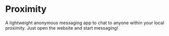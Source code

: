 # Proximity
 
A lightweight anonymous messaging app to chat to anyone within your local proximity. Just open the website and start messaging!
